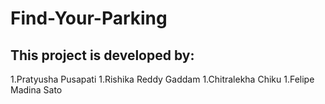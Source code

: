 # Find-Your-Parking

## This project is developed by:
1.Pratyusha Pusapati
1.Rishika Reddy Gaddam
1.Chitralekha Chiku
1.Felipe Madina Sato
